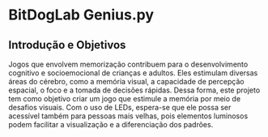 # BitDogLab Genius.py
## Introdução e Objetivos
Jogos que envolvem memorização contribuem para o desenvolvimento cognitivo e socioemocional de crianças e adultos. Eles estimulam diversas áreas do cérebro, como a memória visual, a capacidade de percepção espacial, o foco e a tomada de decisões rápidas. Dessa forma, este projeto tem como objetivo criar um jogo que estimule a memória por meio de desafios visuais. Com o uso de LEDs, espera-se que ele possa ser acessível também para pessoas mais velhas, pois elementos luminosos podem facilitar a visualização e a diferenciação dos padrões.
